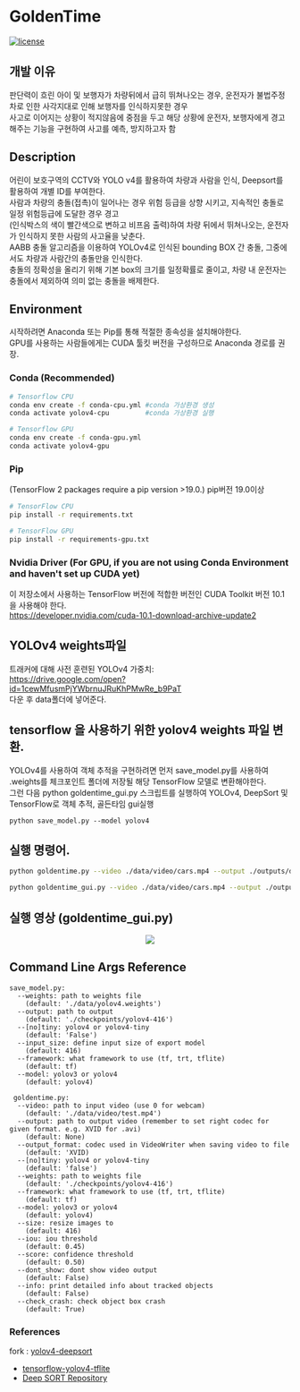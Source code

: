 # GoldenTime
[![license](https://img.shields.io/github/license/mashape/apistatus.svg)](LICENSE)

## 개발 이유
 판단력이 흐린 아이 및 보행자가 차량뒤에서 급히 뛰쳐나오는 경우, 운전자가 불법주정차로 인한 사각지대로 인해 보행자를 인식하지못한 경우  
 사고로 이어지는 상황이 적지않음에 중점을 두고 해당 상황에 운전자, 보행자에게 경고 해주는 기능을 구현하여 사고를 예측, 방지하고자 함


## Description
어린이 보호구역의 CCTV와 YOLO v4를 활용하여 차량과 사람을 인식, Deepsort를 활용하여 개별 ID를 부여한다.  
사람과 차량의 충돌(접촉)이 일어나는 경우 위험 등급을 상향 시키고, 지속적인 충돌로 일정 위험등급에 도달한 경우 경고  
(인식박스의 색이 빨간색으로 변하고 비프음 출력)하여 차량 뒤에서 뛰쳐나오는, 운전자가 인식하지 못한 사람의 사고율을 낮춘다.  
 AABB 충돌 알고리즘을 이용하여 YOLOv4로 인식된 bounding BOX 간 충돌, 그중에서도 차량과 사람간의 충돌만을 인식한다.  
충돌의 정확성을 올리기 위해 기본 box의 크기를 일정확률로 줄이고, 차량 내 운전자는 충돌에서 제외하여 의미 없는 충돌을 배제한다.

## Environment
시작하려면 Anaconda 또는 Pip를 통해 적절한 종속성을 설치해야한다.  
GPU를 사용하는 사람들에게는 CUDA 툴킷 버전을 구성하므로 Anaconda 경로를 권장.

### Conda (Recommended)
```bash
# Tensorflow CPU
conda env create -f conda-cpu.yml #conda 가상환경 생성
conda activate yolov4-cpu         #conda 가상환경 실행

# Tensorflow GPU
conda env create -f conda-gpu.yml
conda activate yolov4-gpu  
```

### Pip
(TensorFlow 2 packages require a pip version >19.0.) pip버전 19.0이상
```bash
# TensorFlow CPU
pip install -r requirements.txt

# TensorFlow GPU
pip install -r requirements-gpu.txt
```

### Nvidia Driver (For GPU, if you are not using Conda Environment and haven't set up CUDA yet)
이 저장소에서 사용하는 TensorFlow 버전에 적합한 버전인 CUDA Toolkit 버전 10.1을 사용해야 한다.  
https://developer.nvidia.com/cuda-10.1-download-archive-update2

## YOLOv4 weights파일
트래커에 대해 사전 훈련된 YOLOv4 가중치:  
https://drive.google.com/open?id=1cewMfusmPjYWbrnuJRuKhPMwRe_b9PaT  
다운 후 data폴더에 넣어준다.

## tensorflow 을 사용하기 위한 yolov4 weights 파일 변환.
YOLOv4를 사용하여 객체 추적을 구현하려면 먼저 save_model.py를 사용하여 .weights를 체크포인트 폴더에 저장될 해당 TensorFlow 모델로 변환해야한다.  
그런 다음 python goldentime_gui.py 스크립트를 실행하여 YOLOv4, DeepSort 및 TensorFlow로 객체 추적, 골든타임 gui실행
```
python save_model.py --model yolov4 
```

## 실행 명령어.
```bash
python goldentime.py --video ./data/video/cars.mp4 --output ./outputs/demo.avi --model yolov4 check_crash

python goldentime_gui.py --video ./data/video/cars.mp4 --output ./outputs/demo.avi --model yolov4 check_crash #gui(pyqt5)
```
## 실행 영상 (goldentime_gui.py)
<p align="center"><img src="test.gif"\></p>



## Command Line Args Reference
```
save_model.py:
  --weights: path to weights file
    (default: './data/yolov4.weights')
  --output: path to output
    (default: './checkpoints/yolov4-416')
  --[no]tiny: yolov4 or yolov4-tiny
    (default: 'False')
  --input_size: define input size of export model
    (default: 416)
  --framework: what framework to use (tf, trt, tflite)
    (default: tf)
  --model: yolov3 or yolov4
    (default: yolov4)
    
 goldentime.py:
  --video: path to input video (use 0 for webcam)
    (default: './data/video/test.mp4')
  --output: path to output video (remember to set right codec for given format. e.g. XVID for .avi)
    (default: None)
  --output_format: codec used in VideoWriter when saving video to file
    (default: 'XVID)
  --[no]tiny: yolov4 or yolov4-tiny
    (default: 'false')
  --weights: path to weights file
    (default: './checkpoints/yolov4-416')
  --framework: what framework to use (tf, trt, tflite)
    (default: tf)
  --model: yolov3 or yolov4
    (default: yolov4)
  --size: resize images to
    (default: 416)
  --iou: iou threshold
    (default: 0.45)
  --score: confidence threshold
    (default: 0.50)
  --dont_show: dont show video output
    (default: False)
  --info: print detailed info about tracked objects
    (default: False)
  --check_crash: check object box crash
    (default: True)
```



### References  
  fork : [yolov4-deepsort](https://github.com/theAIGuysCode/yolov4-deepsort)

  * [tensorflow-yolov4-tflite](https://github.com/hunglc007/tensorflow-yolov4-tflite)
  * [Deep SORT Repository](https://github.com/nwojke/deep_sort)
